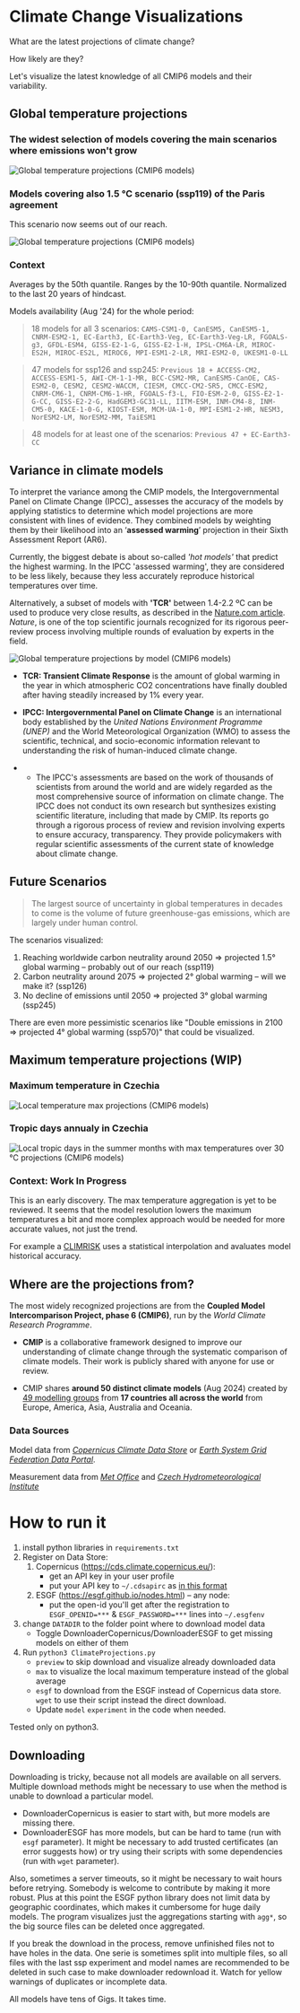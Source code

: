 # Climate Change Visualizations

What are the latest projections of climate change?

How likely are they?

Let's visualize the latest knowledge of all CMIP6 models and their variability.

## Global temperature projections

### The widest selection of models covering the main scenarios where emissions won't grow
![Global temperature projections (CMIP6 models)](charts/latest_most_complete.svg)


### Models covering also 1.5 °C scenario (ssp119) of the Paris agreement
This scenario now seems out of our reach.

![Global temperature projections (CMIP6 models)](charts/latest_ssp119.svg)

### Context
Averages by the 50th quantile. Ranges by the 10-90th quantile. Normalized to the last 20 years of hindcast. 

Models availability (Aug '24) for the whole period: 

> 18 models for all 3 scenarios: `CAMS-CSM1-0, CanESM5, CanESM5-1, CNRM-ESM2-1, EC-Earth3, EC-Earth3-Veg, EC-Earth3-Veg-LR, FGOALS-g3, GFDL-ESM4, GISS-E2-1-G, GISS-E2-1-H, IPSL-CM6A-LR, MIROC-ES2H, MIROC-ES2L, MIROC6, MPI-ESM1-2-LR, MRI-ESM2-0, UKESM1-0-LL`

> 47 models for ssp126 and ssp245: `Previous 18 + ACCESS-CM2, ACCESS-ESM1-5, AWI-CM-1-1-MR, BCC-CSM2-MR, CanESM5-CanOE, CAS-ESM2-0, CESM2, CESM2-WACCM, CIESM, CMCC-CM2-SR5, CMCC-ESM2, CNRM-CM6-1, CNRM-CM6-1-HR, FGOALS-f3-L, FIO-ESM-2-0, GISS-E2-1-G-CC, GISS-E2-2-G, HadGEM3-GC31-LL, IITM-ESM, INM-CM4-8, INM-CM5-0, KACE-1-0-G, KIOST-ESM, MCM-UA-1-0, MPI-ESM1-2-HR, NESM3, NorESM2-LM, NorESM2-MM, TaiESM1`

> 48 models for at least one of the scenarios: `Previous 47 + EC-Earth3-CC`


## Variance in climate models

To interpret the variance among the CMIP models, the Intergovernmental Panel on Climate Change (IPCC)_ assesses the accuracy of the models by applying statistics to determine which model projections are more consistent with lines of evidence. They combined models by weighting them by their likelihood into an ‘__assessed warming__’ projection in their Sixth Assessment Report (AR6).

Currently, the biggest debate is about so-called _'hot models'_ that predict the highest warming. In the IPCC 'assessed warming', they are considered to be less likely, because they less accurately reproduce historical temperatures over time.

Alternatively, a subset of models with __'TCR'__ between 1.4-2.2 ºC can be used to produce very close results, as described in the [Nature.com article](http://doi.org/10.1038/d41586-022-01192-2). _Nature_, is one of the top scientific journals recognized for its rigorous peer-review process involving multiple rounds of evaluation by experts in the field.

![Global temperature projections by model (CMIP6 models)](charts/models_classified.svg)


- __TCR: Transient Climate Response__ is the amount of global warming in the year in which atmospheric CO2 concentrations have finally doubled after having steadily increased by 1% every year.

- __IPCC: Intergovernmental Panel on Climate Change__ is an international body established by the _United Nations Environment Programme (UNEP)_ and the World Meteorological Organization (WMO) to assess the scientific, technical, and socio-economic information relevant to understanding the risk of human-induced climate change.
- - The IPCC's assessments are based on the work of thousands of scientists from around the world and are widely regarded as the most comprehensive source of information on climate change.
The IPCC does not conduct its own research but synthesizes existing scientific literature, including that made by CMIP. Its reports go through a rigorous process of review and revision involving experts to ensure accuracy, transparency. They provide policymakers with regular scientific assessments of the current state of knowledge about climate change.

## Future Scenarios

> The largest source of uncertainty in global temperatures in decades to come is the volume of future greenhouse-gas emissions, which are largely under human control.

The scenarios visualized:

1. Reaching worldwide carbon neutrality around 2050 => projected 1.5° global warming – probably out of our reach (ssp119)
2. Carbon neutrality around 2075 => projected 2° global warming – will we make it? (ssp126)
3. No decline of emissions until 2050 => projected 3° global warming (ssp245)

There are even more pessimistic scenarios like "Double emissions in 2100 => projected 4° global warming (ssp570)" that could be visualized.


## Maximum temperature projections (WIP)

### Maximum temperature in Czechia
![Local temperature max projections (CMIP6 models)](charts/latest_max.svg)

### Tropic days annualy in Czechia
![Local tropic days in the summer months with max temperatures over 30 °C projections (CMIP6 models)](charts/latest_tropic.svg)

### Context: Work In Progress

This is an early discovery. The max temperature aggregation is yet to be reviewed. It seems that the model resolution lowers the maximum temperatures a bit and more complex approach would be needed for more accurate values, not just the trend. 

For example a [CLIMRISK](https://www.climrisk.cz/mapa-cr/) uses a statistical interpolation and avaluates model historical accuracy. 

## Where are the projections from?

The most widely recognized projections are from the __Coupled Model Intercomparison Project, phase 6 (CMIP6)__, run by the _World Climate Research Programme_.

- __CMIP__ is a collaborative framework designed to improve our understanding of climate change through the systematic comparison of climate models. Their work is publicly shared with anyone for use or review.

- CMIP shares __around 50 distinct climate models__ (Aug 2024) created by [49 modelling groups](https://wcrp-cmip.github.io/CMIP6_CVs/docs/CMIP6_institution_id.html) from __17 countries all across the world__ from Europe, America, Asia, Australia and Oceania.

### Data Sources
Model data from [_Copernicus Climate Data Store_]((https://cds.climate.copernicus.eu/api-how-to)) or [_Earth System Grid Federation Data Portal_](https://aims2.llnl.gov/).

Measurement data from [_Met Office_](https://climate.metoffice.cloud/current_warming.html) and [_Czech Hydrometeorological Institute_](https://www.chmi.cz/historicka-data/pocasi/denni-data/data-ze-stanic-site-RBCN)


# How to run it
1. install python libraries in `requirements.txt`
2. Register on Data Store: 
    1. Copernicus (https://cds.climate.copernicus.eu/):
    	- get an API key in your user profile
    	- put your API key to `~/.cdsapirc` as [in this format](https://cds.climate.copernicus.eu/api-how-to)
    2. ESGF (https://esgf.github.io/nodes.html) – any node:
    	- put the open-id you'll get after the registration to `ESGF_OPENID=***` & `ESGF_PASSWORD=***` lines into `~/.esgfenv`
4. change `DATADIR` to the folder point where to download model data
	- Toggle DownloaderCopernicus/DownloaderESGF to get missing models on either of them
5. Run `python3 ClimateProjections.py`
	- `preview` to skip download and visualize already downloaded data
	- `max` to visualize the local maximum temperature instead of the global average
	- `esgf` to download from the ESGF instead of Copernicus data store. `wget` to use their script instead the direct download.
	- Update `model` `experiment` in the code when needed. 

Tested only on python3.

## Downloading

Downloading is tricky, because not all models are available on all servers. Multiple download methods might be necessary to use when the method is unable to download a particular model. 

- DownloaderCopernicus is easier to start with, but more models are missing there. 
- DownloaderESGF has more models, but can be hard to tame (run with `esgf` parameter). It might be necessary to add trusted certificates (an error suggests how) or try using their scripts with some dependencies (run with `wget` parameter). 

Also, sometimes a server timeouts, so it might be necessary to wait hours before retrying. Somebody is welcome to contribute by making it more robust.
Plus at this point the ESGF python library does not limit data by geographic coordinates, which makes it cumbersome for huge daily models. The program visualizes just the aggregations starting with `agg*`, so the big source files can be deleted once aggregated.

If you break the download in the process, remove unfinished files not to have holes in the data. One serie is sometimes split into multiple files, so all files with the last ssp experiment and model names are recommended to be deleted in such case to make downloader redownload it. Watch for yellow warnings of duplicates or incomplete data. 

All models have tens of Gigs. It takes time.